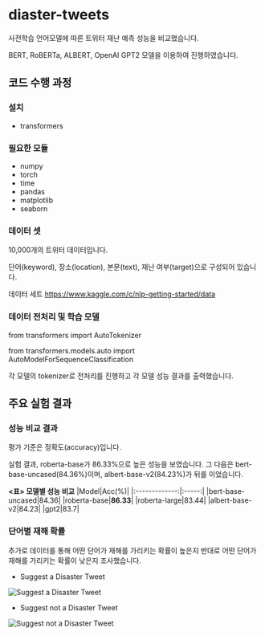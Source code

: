 # diaster-tweets

사전학습 언어모델에 따른 트위터 재난 예측 성능을 비교했습니다.

BERT, RoBERTa, ALBERT, OpenAI GPT2 모델을 이용하여 진행하였습니다.

## 코드 수행 과정

### 설치
* transformers

### 필요한 모듈

* numpy
* torch
* time
* pandas
* matplotlib
* seaborn

### 데이터 셋

10,000개의 트위터 데이터입니다.

단어(keyword), 장소(location), 본문(text), 재난 여부(target)으로 구성되어 있습니다.

데이터 세트  https://www.kaggle.com/c/nlp-getting-started/data

### 데이터 전처리 및 학습 모델

from transformers import AutoTokenizer

from transformers.models.auto import AutoModelForSequenceClassification

각 모델의 tokenizer로 전처리를 진행하고 각 모델 성능 결과를 출력했습니다.



## 주요 실험 결과

### 성능 비교 결과

평가 기준은 정확도(accuracy)입니다.

실험 결과, roberta-base가 86.33%으로 높은 성능을 보였습니다. 그 다음은 bert-base-uncased(84.36%)이며, albert-base-v2(84.23%)가 뒤를 이었습니다.

**<표> 모델별 성능 비교**
|Model|Acc(%)|
|:-------------:|:-----:|
|bert-base-uncased|84.36|
|roberta-base|**86.33**|
|roberta-large|83.44|
|albert-base-v2|84.23|
|gpt2|83.7|

### 단어별 재해 확률

추가로 데이터를 통해 어떤 단어가 재해를 가리키는 확률이 높은지 반대로 어떤 단어가 재해를 가리키는 확률이 낮은지 조사했습니다.


* Suggest a Disaster Tweet

![Suggest a Disaster Tweet](https://user-images.githubusercontent.com/96714121/147572294-55fe4390-2d80-4272-8164-980c4bae0124.png)


* Suggest not a Disaster Tweet

![Suggest not a Disaster Tweet](https://user-images.githubusercontent.com/96714121/147572358-d3b9afd8-6be5-4e38-8197-53b89a69a175.png)


